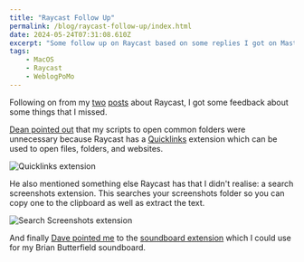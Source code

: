 ```yaml
---
title: "Raycast Follow Up"
permalink: /blog/raycast-follow-up/index.html
date: 2024-05-24T07:31:08.610Z
excerpt: "Some follow up on Raycast based on some replies I got on Mastodon"
tags:
    - MacOS
    - Raycast
    - WeblogPoMo
---
```


Following on from my [two](https://rknight.me/blog/trying-raycast-part-one/) [posts](https://rknight.me/blog/trying-raycast-part-two/) about Raycast, I got some feedback about some things that I missed.

[Dean pointed out](https://twit.social/@deanfx/112490686592546100) that my scripts to open common folders were unnecessary because Raycast has a [Quicklinks](https://www.raycast.com/extensions/quicklinks) extension which can be used to open files, folders, and websites.

![Quicklinks extension](https://cdn.rknight.me/site/raycast-ex-quicklinks.jpg)

He also mentioned something else Raycast has that I didn't realise: a search screenshots extension. This searches your screenshots folder so you can copy one to the clipboard as well as extract the text. 

![Search Screenshots extension](https://cdn.rknight.me/site/raycast-ex-search-screenshots.jpg)

And finally [Dave pointed me](https://mastodon.social/@davepowers/112493742867841720) to the [soundboard extension](https://www.raycast.com/pernielsentikaer/soundboard) which I could use for my Brian Butterfield soundboard.